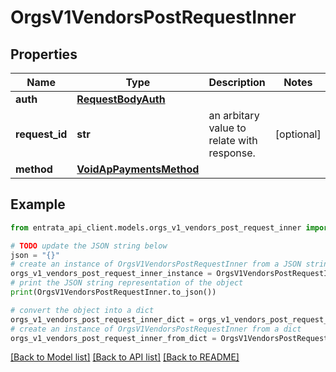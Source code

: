 # OrgsV1VendorsPostRequestInner


## Properties

Name | Type | Description | Notes
------------ | ------------- | ------------- | -------------
**auth** | [**RequestBodyAuth**](RequestBodyAuth.md) |  | 
**request_id** | **str** | an arbitary value to relate with response. | [optional] 
**method** | [**VoidApPaymentsMethod**](VoidApPaymentsMethod.md) |  | 

## Example

```python
from entrata_api_client.models.orgs_v1_vendors_post_request_inner import OrgsV1VendorsPostRequestInner

# TODO update the JSON string below
json = "{}"
# create an instance of OrgsV1VendorsPostRequestInner from a JSON string
orgs_v1_vendors_post_request_inner_instance = OrgsV1VendorsPostRequestInner.from_json(json)
# print the JSON string representation of the object
print(OrgsV1VendorsPostRequestInner.to_json())

# convert the object into a dict
orgs_v1_vendors_post_request_inner_dict = orgs_v1_vendors_post_request_inner_instance.to_dict()
# create an instance of OrgsV1VendorsPostRequestInner from a dict
orgs_v1_vendors_post_request_inner_from_dict = OrgsV1VendorsPostRequestInner.from_dict(orgs_v1_vendors_post_request_inner_dict)
```
[[Back to Model list]](../README.md#documentation-for-models) [[Back to API list]](../README.md#documentation-for-api-endpoints) [[Back to README]](../README.md)


